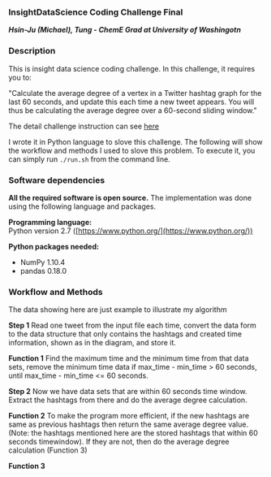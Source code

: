 ### InsightDataScience Coding Challenge Final
***Hsin-Ju (Michael), Tung - ChemE Grad at University of Washingotn***

### Description

This is insight data science coding challenge. In this challenge, it requires you to:

"Calculate the average degree of a vertex in a Twitter hashtag graph for the last 60 seconds, and update this each time a new tweet appears.  You will thus be calculating the average degree over a 60-second sliding window."

The detail challenge instruction can see [here][1]

I wrote it in Python language to slove this challenge. The following will show the workflow and methods I used to slove this problem. To execute it, you can simply run `./run.sh` from the command line.


### Software dependencies

**All the required software is open source.**  The implementation was done using the following language and packages.

**Programming language:**   
Python version 2.7  ([https://www.python.org/](https://www.python.org/))

**Python packages needed:**
- NumPy 1.10.4
- pandas 0.18.0

### Workflow and Methods

The data showing here are just example to illustrate my algorithm


**Step 1**
Read one tweet from the input file each time, convert the data form to the data structure that only contains the hashtags and created time information, shown as in the diagram, and store it. 

**Function 1**
Find the maximum time and the minimum time from that data sets, remove the minimum time data if max_time - min_time > 60 seconds, until max_time - min_time <= 60 seconds. 

 **Step 2**
Now we have data sets that are within 60 seconds time window. Extract the hashtags from there and do the average degree calculation.


**Function 2**
To make the program more efficient, if the new hashtags are same as previous hashtags then return the same average degree value.(Note: the hashtags mentioned here are the stored hashtags that within 60 seconds timewindow). If they are not, then do the average degree calculation (Function 3)

**Function 3**





[1]: https://github.com/hsintmike/InsightDataScience/blob/master/instruction.md "here"




